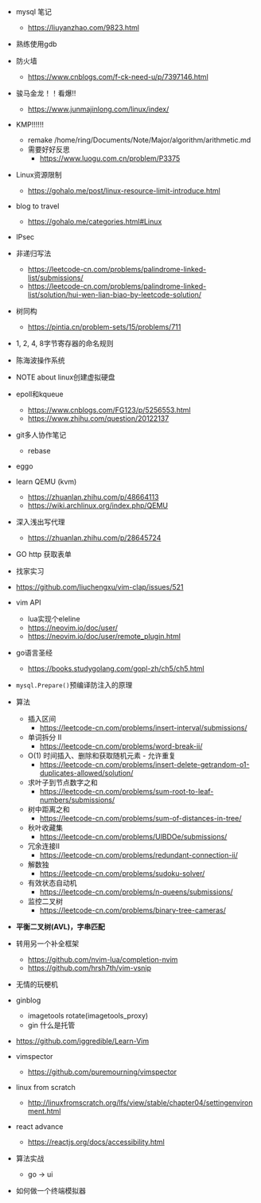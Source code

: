 - mysql 笔记
    * https://liuyanzhao.com/9823.html
- 熟练使用gdb
- 防火墙
    * https://www.cnblogs.com/f-ck-need-u/p/7397146.html
- 骏马金龙！！看爆!!
    * https://www.junmajinlong.com/linux/index/
- KMP!!!!!!
    * remake /home/ring/Documents/Note/Major/algorithm/arithmetic.md
    * 需要好好反思
        + https://www.luogu.com.cn/problem/P3375
- Linux资源限制
    * https://gohalo.me/post/linux-resource-limit-introduce.html
- blog to travel 
    * https://gohalo.me/categories.html#Linux
- IPsec
- 非递归写法
    * https://leetcode-cn.com/problems/palindrome-linked-list/submissions/
    * https://leetcode-cn.com/problems/palindrome-linked-list/solution/hui-wen-lian-biao-by-leetcode-solution/
- 树同构
    * https://pintia.cn/problem-sets/15/problems/711
- 1, 2, 4, 8字节寄存器的命名规则
- 陈海波操作系统
- NOTE about linux创建虚拟硬盘
- epoll和kqueue
    * https://www.cnblogs.com/FG123/p/5256553.html
    * https://www.zhihu.com/question/20122137
- git多人协作笔记
    * rebase
- eggo


- learn QEMU (kvm)
    * https://zhuanlan.zhihu.com/p/48664113
    * https://wiki.archlinux.org/index.php/QEMU
- 深入浅出写代理
    * https://zhuanlan.zhihu.com/p/28645724
- GO http 获取表单
- 找家实习
- https://github.com/liuchengxu/vim-clap/issues/521
- vim API
    * lua实现个eleline
    * https://neovim.io/doc/user/
    * https://neovim.io/doc/user/remote_plugin.html
- go语言圣经
    * https://books.studygolang.com/gopl-zh/ch5/ch5.html
- `mysql.Prepare()`预编译防注入的原理
- 算法
    * 插入区间
        + https://leetcode-cn.com/problems/insert-interval/submissions/
    * 单词拆分 II
        + https://leetcode-cn.com/problems/word-break-ii/
    * O(1) 时间插入、删除和获取随机元素 - 允许重复
        + https://leetcode-cn.com/problems/insert-delete-getrandom-o1-duplicates-allowed/solution/
    * 求叶子到节点数字之和
        + https://leetcode-cn.com/problems/sum-root-to-leaf-numbers/submissions/
    * 树中距离之和
        + https://leetcode-cn.com/problems/sum-of-distances-in-tree/
    * 秋叶收藏集
        * https://leetcode-cn.com/problems/UlBDOe/submissions/
    * 冗余连接II
        + https://leetcode-cn.com/problems/redundant-connection-ii/
    * 解数独
        + https://leetcode-cn.com/problems/sudoku-solver/
    * 有效状态自动机
        + https://leetcode-cn.com/problems/n-queens/submissions/
    * 监控二叉树
        + https://leetcode-cn.com/problems/binary-tree-cameras/
- **平衡二叉树(AVL)，字串匹配**
- 转用另一个补全框架
    * https://github.com/nvim-lua/completion-nvim
    * https://github.com/hrsh7th/vim-vsnip
- 无情的玩梗机
- ginblog
    * imagetools rotate(imagetools\_proxy)
    * gin 什么是托管
- https://github.com/iggredible/Learn-Vim
- vimspector
    * https://github.com/puremourning/vimspector
- linux from scratch
    * http://linuxfromscratch.org/lfs/view/stable/chapter04/settingenvironment.html
- react advance
    * https://reactjs.org/docs/accessibility.html
- 算法实战
    * go -> ui
- 如何做一个终端模拟器
